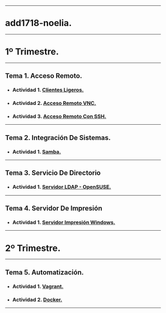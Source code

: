 ___

# **add1718-noelia.**

---

# **1º Trimestre.**

---

## **Tema 1. Acceso Remoto.**

* ### **Actividad 1.** **[Clientes Ligeros.](https://github.com/NoeClariNista/add1718-noelia/blob/master/trim1/u1/a1_clientes_ligeros.md)**

* ### **Actividad 2.** **[Acceso Remoto VNC.]( https://github.com/NoeClariNista/add1718-noelia/blob/master/trim1/u1/a2_acceso_remoto_vnc.md)**

* ### **Actividad 3.** **[Acceso Remoto Con SSH.]( https://github.com/NoeClariNista/add1718-noelia/blob/master/trim1/u1/a3_acceso_remoto_con_ssh.md)**

---

## **Tema 2. Integración De Sistemas.**

* ### **Actividad 1.** **[Samba.](https://github.com/NoeClariNista/add1718-noelia/blob/master/trim1/u2/a1_recursos_smb_cifs_opensuse.md)**

---

## **Tema 3. Servicio De Directorio**

* ### **Actividad 1.** **[Servidor LDAP - OpenSUSE.](https://github.com/NoeClariNista/add1718-noelia/blob/master/trim1/u3/a1_servidor_ldap_opensuse.md)**

---

## **Tema 4. Servidor De Impresión**

* ### **Actividad 1.** **[Servidor Impresión Windows.](https://github.com/NoeClariNista/add1718-noelia/blob/master/trim1/u4/a1_servidor_impresion_windows.md)**

---

# **2º Trimestre.**

---

## **Tema 5. Automatización.**

* ### **Actividad 1.** **[Vagrant.](https://github.com/NoeClariNista/add1718-noelia/blob/master/trim2/u5/a1/README.md)**

* ### **Actividad 2.** **[Docker.](https://github.com/NoeClariNista/add1718-noelia/blob/master/trim2/u5/a2/README.md)**

---
